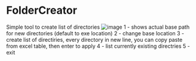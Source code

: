 # FolderCreator
Simple tool to create list of directories
![image](https://github.com/user-attachments/assets/5ce48087-7e81-43ff-b572-2758b4dc9673)
1 - shows actual base path for new directories (default to exe location)
2 - change base location
3 - create list of directiries, every directory in new line, you can copy paste from excel table, then enter to apply
4 - list currently existing directries
5 - exit
